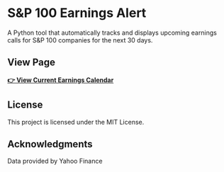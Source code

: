 # S&P 100 Earnings Alert

A Python tool that automatically tracks and displays upcoming earnings calls for S&P 100 companies for the next 30 days.

## View Page

**[👉 View Current Earnings Calendar](alerts.md)**

## License

This project is licensed under the MIT License.

## Acknowledgments

Data provided by Yahoo Finance